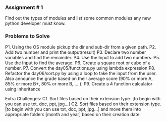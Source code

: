 ### Assignment # 1
Find out the types of modules and list some common modules any new python developer must know.

### Problems to Solve
P1. Using the OS module pickup the dir and sub-dir from a given path.
P2. Add two number and print the output(result)
P3. Declare two number variables and find the remainder.
P4. Use the Input to add two numbers.
P5. Use the Input to find the average.
P6. Create a square root or cube of a number.
P7. Convert the day05/functions.py using lambda expression
P8. Refactor the day06/sort.py by using a loop to take the input from the user. Also announce the grade based on their average score (90% or more A, 85% or more B+, 80% or more B,.....). 
P9. Create a 4 function calculator using inheritance

Extra Challenges: 
C1. Sort files based on their extension type. [to begin with you can use txt, doc, ppt, jpg...] 
C2. Sort files based on their extension type. [to begin with you can use txt, doc, ppt, jpg...] and move them into appropriate folders [month and year] based on their creation date.


